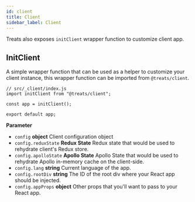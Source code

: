 ```yaml
---
id: client
title: Client
sidebar_label: Client
---
```


Treats also exposes `initClient` wrapper function to customize client app.

## InitClient

A simple wrapper function that can be used as a helper to customize your client instance, this wrapper function can be imported from `@treats/client`.

```
// src/_client/index.js
import initClient from "@treats/client";

const app = initClient();

export default app;
```

**Parameter**

-   `config` **object** Client configuration object
-   `config.reduxState` **Redux State** Redux state that would be used to rehydrate client's Redux store.
-   `config.apolloState` **Apollo State** Apollo State that would be used to rehydrate Apollo in-memory cache on the client-side.
-   `config.lang` **string** Current language of the app.
-   `config.rootDiv` **string** The ID of the root div where your React app should be injected.
-   `config.appProps` **object** Other props that you'll want to pass to your React app.
